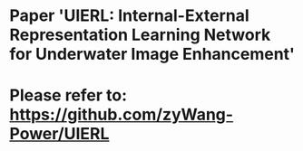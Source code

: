 # Paper 'UIERL: Internal-External Representation Learning Network for Underwater Image Enhancement'

# Please refer to: https://github.com/zyWang-Power/UIERL

